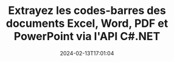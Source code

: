 ---
############################# Static ############################
layout: "auto-gen-parser"
date: 2024-02-13T17:01:04
draft: false
otherformats: 

############################# Head ############################
head_title: ".NET API pour extraire les codes-barres de PDF, DOCX, PPTX, XLSX, EPUB et plus"
head_description: "GroupDocs.Parser .NET L'API permet aux développeurs de logiciels d'extraire les codes-barres de PDF, DOC, DOCX, PPT, PPTX, EML, MSG, XLS, XLSX, Documents CSV, ODT, RTF et EPUB dans les applications .NET."

############################# Header ############################
title: "Extrayez les codes-barres des documents Excel, Word, PDF et PowerPoint via l'API C#.NET"
description: "GroupDocs.Parser .NET L'API permet aux programmeurs d'extraire les codes-barres de PDF, DOC, DOCX, PPT, PPTX, EML, MSG, XLS, XLSX, CSV , ODT, RTF & EPUB documents ou zone de page."
bg_image: "https://cms.admin.containerize.com/templates/aspose/App_Themes/V3/images/bg/header1.png"
bg_overlay: false
button:
    enable: true
    icon: "fas fa-arrow-down"
    label: "Télécharger la version d'essai gratuite"
    link: "https://downloads.groupdocs.com/parser/net"

############################# SubMenu ############################
submenu:
    enable: true

    left:
        img_alt: "GroupDocs.Parser for .NET"
        image: "https://cms.admin.containerize.com/templates/groupdocs/images/product-logos/90x90-noborder/groupdocs-parser-net.png"
        product: "GroupDocs.Parser"
        platform: ".NET"

    middle:
        button:

            # button loop
            - link: "https://apireference.groupdocs.com/parser/net"
              text: "Référence API"

            # button loop
            - link: "https://github.com/groupdocs-parser"
              text: "Exemples de codes"

            # button loop
            - link: "https://products.groupdocs.app/parser/family"
              text: "Démos en direct"

            # button loop
            - link: "https://purchase.groupdocs.com/pricing/parser/net"
              text: "Tarification"

    right:
        link_download: "https://downloads.groupdocs.com/parser"
        link_learn: "https://docs.groupdocs.com/parser/net"
        link_buy: "https://purchase.groupdocs.com"

############################# About ############################
about:
    enable: true
    title: "Comment extraire les codes-barres de l'API CHM fichiers .NET ?"
    content: |
        Les codes-barres sont une représentation lisible par machine de chiffres et de caractères couramment utilisés dans le monde entier dans de nombreux contextes, tels que la numérisation et l'identification de produits, le suivi de pièces automobiles, la gestion des stocks, etc. GroupDocs.Parser for .NET est une API puissante qui aide les développeurs à développer une solution pour extraire du texte, des images et des codes-barres à partir de différents types de formats de documents pris en charge, tels que les formats PDF, e-mails, livres électroniques, Microsoft Office : Word ({ 377}, DOCX), PowerPoint (PPT, PPTX), Excel (XLS, XLSX), e-mails (EML, MSG) et bien d'autres. L'API .NET a inclus la prise en charge de plusieurs fonctionnalités avancées d'analyse de documents telles que la recherche de texte par mots-clés, l'extraction de texte précise, l'extraction de texte au format HTML ou Markdown, l'extraction de zones de texte avec des coordonnées, l'extraction de métadonnées ou de codes-barres, etc.
        
        

############################# Steps ############################
steps:
    enable: true
    title_left: "Extraire les codes-barres de CHM dans .NET"
    content_left: |
        [GroupDocs.Parser for .NET](/fr/parser/net/) permet aux développeurs C# d'extraire facilement les codes-barres d'un fichier CHM en mettant en œuvre quelques étapes simples.
        
        * Instanciez l'objet [Parser](https://reference.groupdocs.com/net/parser/groupdocs.parser/parser) pour le document initial ;
        * Vérifiez si le fichier prend en charge l'extraction de code-barres ;
        * Appelez la méthode [GetBarcodes](https://reference.groupdocs.com/parser/net/groupdocs.parser/parser/methods/getbarcodes) et obtenez la collection de [PageBarcodeArea](https://reference.groupdocs.com/parser/net/groupdocs.parser.data/pagebarcodearea) objets ;
        * Parcourez la collection et obtenez une valeur de code-barres.

    title_right: "En savoir plus sur l'extraction de code-barres"
    content_right: |
        * <a href="https://docs.groupdocs.com/parser/net/extract-barcodes-from-document/">Comment extraire les codes-barres d'un document</a>
        * <a href="https://docs.groupdocs.com/parser/net/extract-barcodes-from-document-page/">Comment extraire les codes-barres de la page du document</a>
        * <a href="https://docs.groupdocs.com/parser/net/extract-barcodes-from-document-page-area/">Comment extraire les codes-barres de la zone de page du document</a>
    
    code: |
     {{% parser/additional-styles %}}
     {{< parser/code-parser title="Comment extraire les codes-barres du fichier CHM à l'aide de l'exemple de code C#">}}

        ```csharp    
        // Extraire les codes-barres du fichier CHM à l'aide de l'API GroupDocs.Parser
        // Créer une instance de la classe Parser
        using (Parser parser = new Parser(Constants.SamplePdfWithBarcodes)) {
            // Vérifiez si le fichier prend en charge l'extraction de code-barres
            if (!parser.Features.Barcodes) {
                Console.WriteLine("Le fichier ne prend pas en charge l'extraction de code-barres.");
                return;
            }

            // {steps.code.scan}
            IEnumerable<PageBarcodeArea> barcodes = parser.GetBarcodes();

            // Itérer sur les codes-barres
            foreach (PageBarcodeArea barcode in barcodes) {
                // Imprimer l'index des pages
                Console.WriteLine("Page: " + barcode.Page.Index.ToString());
                // Imprimer la valeur du code-barres
                Console.WriteLine("Value: " + barcode.Value);
            }
        }
        ```
     {{< /parser/code-parser >}}

############################# More ############################
more:
    enable: true
    title_left: "Configuration requise"
    content_left: |
        GroupDocs.Parser for .NET Les API sont prises en charge sur toutes les principales plates-formes et systèmes d'exploitation. Avant d'exécuter le code ci-dessous, assurez-vous que les prérequis suivants sont installés sur votre système.
        
        * Systèmes d'exploitation : Microsoft Windows, Linux, MacOS
        * Environnements de développement : Microsoft Visual Studio, Xamarin, MonoDevelop
        * Cadres
        * Téléchargez la dernière version de GroupDocs.Parser for .NET depuis [Nuget](https://www.nuget.org/packages/groupdocs.parser)

    title_right: "Pourquoi utiliser GroupDocs.Parser for .NET"
    content_right: |
        * Prise en charge de l'extraction de texte brut à partir de tous les documents pris en charge    
        * Analyse de documents via des modèles définis par l'utilisateur    
        * Prise en charge complète de l'extraction de texte structuré    
        * Recherche de texte par mot-clé ainsi que par expression régulière    
        * Extraire du texte formaté, des métadonnées, des images, des conteneurs et des pièces jointes    
        * Extraire la table des matières pour certains formats de document pris en charge    
        * Analyser les données de formulaire de PDF documents    
        * Extraire les hyperliens du document   

############################# Demos ############################
demos:
    enable: true
    title: "Démos en direct - Extrayez les codes-barres des documents en ligne"
    content: |
       Extrayez les codes-barres des documents dès maintenant en visitant le site Web [GroupDocs.Parser Live Demos](https://products.groupdocs.app/parser/barcodes/).
       La démo en direct présente les avantages suivants.
        
############################# About Formats ############################
about_formats:
    enable: true

############################# More Formats ############################
more_formats:
    enable: true
    title: "Extraire les codes-barres d'autres formats de documents"
    content: |
        .NET API d'analyse de documents et d'extraction de codes-barres pour les formats de fichiers et les images. Extrayez les données pour certains des formats de fichiers populaires comme indiqué ci-dessous.

############################# Back to top ###############################
back_to_top:
    enable: true
---